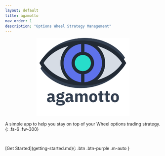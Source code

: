 ```yaml
---
layout: default
title: agamotto
nav_order: 1
description: "Options Wheel Strategy Management"
---
```



<p align="center">
    <img src="https://raw.githubusercontent.com/chrischow/agamotto/main/project/static/img/agamotto_with_word.png" width="300">
</p>

A simple app to help you stay on top of your Wheel options trading strategy.
{: .fs-6 .fw-300}

<br>

<p text-align="center">
    <span class="fs-5 text-center">
    [Get Started](getting-started.md){: .btn .btn-purple .m-auto }
    </span>
</p>